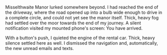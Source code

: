Misselthwaite Manor lurked somewhere beyond. I had reached the end of the driveway, where the road opened up into a bulb wide enough to drive in a complete circle, and could not yet see the manor itself. Thick, heavy fog had settled over the moor towards the end of my journey. A silent notification visited my mounted phone's screen: You have arrived.

With a button's push, I quieted the engine of the rental car. Thick, heavy silence settled here as well. I dismissed the navigation and, automatically, the new unread emails and texts.
